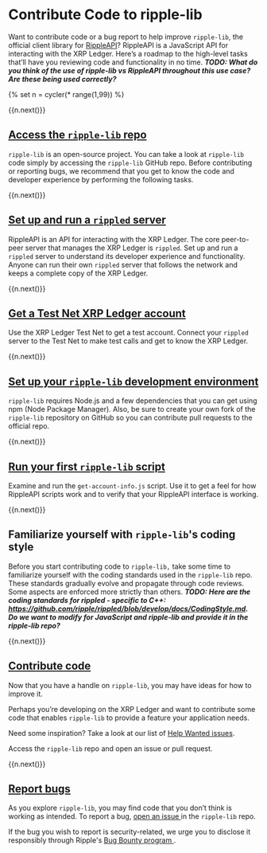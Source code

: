 # Contribute Code to ripple-lib

Want to contribute code or a bug report to help improve `ripple-lib`, the official client library for [RippleAPI](rippleapi-reference.html)? RippleAPI is a JavaScript API for interacting with the XRP Ledger. Here’s a roadmap to the high-level tasks that’ll have you reviewing code and functionality in no time. ***TODO: What do you think of the use of ripple-lib vs RippleAPI throughout this use case? Are these being used correctly?***


{% set n = cycler(* range(1,99)) %}

<span class="use-case-step-num">{{n.next()}}</span>
<!-- <span class="use-case-step-length">(1 hour)</span> -->
## <a href="https://github.com/ripple/ripple-lib" target="_blank">Access the `ripple-lib` repo <i class="fa fa-external-link" aria-hidden="true"></i></a> <!--#{ fix for md highlighting_ #}-->

`ripple-lib` is an open-source project. You can take a look at `ripple-lib` code simply by accessing the `ripple-lib` GitHub repo. Before contributing or reporting bugs, we recommend that you get to know the code and developer experience by performing the following tasks.


<span class="use-case-step-num">{{n.next()}}</span>
<!-- <span class="use-case-step-length">(1 hour)</span> -->
## [Set up and run a `rippled` server](manage-the-rippled-server.html)

RippleAPI is an API for interacting with the XRP Ledger. The core peer-to-peer server that manages the XRP Ledger is `rippled`. Set up and run a `rippled` server to understand its developer experience and functionality. Anyone can run their own `rippled` server that follows the network and keeps a complete copy of the XRP Ledger.


<span class="use-case-step-num">{{n.next()}}</span>
<!-- <span class="use-case-step-length">(1 hour)</span> -->
## [Get a Test Net XRP Ledger account](xrp-test-net-faucet.html)

Use the XRP Ledger Test Net to get a test account. Connect your `rippled` server to the Test Net to make test calls and get to know the XRP Ledger.


<span class="use-case-step-num">{{n.next()}}</span>
<!-- <span class="use-case-step-length">(1 hour)</span> -->
## [Set up your `ripple-lib` development environment](get-started-with-rippleapi-for-javascript.html#environment-setup)

`ripple-lib` requires Node.js and a few dependencies that you can get using npm (Node Package Manager). Also, be sure to create your own fork of the `ripple-lib` repository on GitHub so you can contribute pull requests to the official repo.


<span class="use-case-step-num">{{n.next()}}</span>
<!-- <span class="use-case-step-length">(1 hour)</span> -->
## [Run your first `ripple-lib` script](get-started-with-rippleapi-for-javascript.html#first-rippleapi-script)

Examine and run the `get-account-info.js` script. Use it to get a feel for how RippleAPI scripts work and to verify that your RippleAPI interface is working.


<span class="use-case-step-num">{{n.next()}}</span>
<!-- <span class="use-case-step-length">(1 hour)</span> -->
## Familiarize yourself with `ripple-lib`'s coding style<!--#{ link up once we have some a ripple-lib coding style page #}-->

Before you start contributing code to `ripple-lib,` take some time to familiarize yourself with the coding standards used in the `ripple-lib` repo. These standards gradually evolve and propagate through code reviews. Some aspects are enforced more strictly than others. ***TODO: Here are the coding standards for rippled - specific to C++: https://github.com/ripple/rippled/blob/develop/docs/CodingStyle.md. Do we want to modify for JavaScript and ripple-lib and provide it in the ripple-lib repo?***


<span class="use-case-step-num">{{n.next()}}</span>
<!-- <span class="use-case-step-length">(1 hour)</span> -->
## <a href="https://github.com/ripple/ripple-lib/pulls" target="_blank">Contribute code <i class="fa fa-external-link" aria-hidden="true"></i></a><!--#{ fix for md highlighting_ #}-->

Now that you have a handle on `ripple-lib`, you may have ideas for how to improve it.

Perhaps you’re developing on the XRP Ledger and want to contribute some code that enables `ripple-lib` to provide a feature your application needs.

Need some inspiration? Take a look at our list of [Help Wanted issues](https://github.com/ripple/ripple-lib/issues?utf8=%E2%9C%93&q=label%3A%22help+wanted%22).

Access the `ripple-lib` repo and open an issue or pull request.


<span class="use-case-step-num">{{n.next()}}</span>
<!-- <span class="use-case-step-length">(1 hour)</span> -->
## <a href="https://github.com/ripple/ripple-lib/issues" target="_blank">Report bugs <i class="fa fa-external-link" aria-hidden="true"></i></a><!--#{ fix for md highlighting_ #}-->

As you explore `ripple-lib`, you may find code that you don’t think is working as intended. To report a bug, <a href="https://github.com/ripple/ripple-lib/issues" target="_blank">open an issue <i class="fa fa-external-link" aria-hidden="true"></i></a><!--#{ fix for md highlighting_ #}--> in the `ripple-lib` repo.

If the bug you wish to report is security-related, we urge you to disclose it responsibly through Ripple's <a href="https://ripple.com/bug-bounty/" target="_blank">Bug Bounty program <i class="fa fa-external-link" aria-hidden="true"></i></a>.
